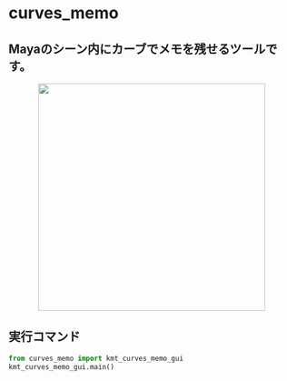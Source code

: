 # curves_memo

## Mayaのシーン内にカーブでメモを残せるツールです。
<p align="center">
<img src="https://user-images.githubusercontent.com/69702777/218745375-20123433-345c-4d33-8b6d-4d8267bb068a.gif" width="400">
</p>

## 実行コマンド
```python
from curves_memo import kmt_curves_memo_gui
kmt_curves_memo_gui.main()
```
